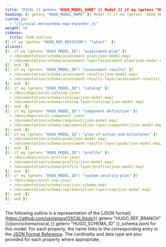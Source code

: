 ```yaml
---
title: "OSCAL {{ getenv "HUGO_MODEL_NAME" }} Model {{ if eq (getenv "HUGO_REF_VERSION") "develop" }}Development Snapshot{{ else }}v{{ getenv "HUGO_REF_VERSION" }}{{ end }} JSON Format Outline"
heading: {{ getenv "HUGO_MODEL_NAME" }} Model {{ if eq (getenv "HUGO_REF_VERSION") "develop" }}Development Snapshot{{ else }}v{{ getenv "HUGO_REF_VERSION" }}{{ end }} JSON Format Outline
custom_js:
  - "/js/oscal-metaschema-map-expander.js"
weight: 10
sidenav:
  title: JSON Outline
{{ if eq (getenv "HUGO_REF_REVISION") "latest" -}}
aliases:
{{- if eq (getenv "HUGO_MODEL_ID") "assessment-plan" }}
  - /documentation/schema/assessment-plan/json-model-map/
  - /documentation/schema/assessment-layer/assessment-plan/json-model-map/
{{- end -}}
{{- if eq (getenv "HUGO_MODEL_ID") "assessment-results" }}
  - /documentation/schema/assessment-results/json-model-map/
  - /documentation/schema/assessment-results-layer/assessment-results/json-model-map/
{{- end -}}
{{- if eq (getenv "HUGO_MODEL_ID") "catalog" }}
  - /docs/maps/oscal-catalog-json/
  - /documentation/schema/catalog/json-model-map/
  - /documentation/schema/catalog-layer/catalog/json-model-map/
{{- end -}}
{{- if eq (getenv "HUGO_MODEL_ID") "component-definition" }}
  - /docs/maps/oscal-component-json/
  - /documentation/schema/component/json-model-map/
  - /documentation/schema/implementation-layer/component/json-model-map/
{{- end -}}
{{- if eq (getenv "HUGO_MODEL_ID") "plan-of-action-and-milestones" }}
  - /documentation/schema/poam/json-model-map/
  - /documentation/schema/assessment-results-layer/poam/json-model-map/
{{- end -}}
{{- if eq (getenv "HUGO_MODEL_ID") "profile" }}
  - /docs/maps/oscal-profile-json/
  - /documentation/schema/profile/json-model-map/
  - /documentation/schema/profile-layer/profile/json-model-map/
{{- end -}}
{{- if eq (getenv "HUGO_MODEL_ID") "system-security-plan" }}
  - /docs/maps/oscal-ssp-json/
  - /documentation/schema/ssp/json-schema-map/
  - /documentation/schema/implementation-layer/ssp/json-model-map/
{{- end -}}
{{- end }}
---
```


The following outline is a representation of the [JSON format](https://github.com/usnistgov/OSCAL/blob/{{ getenv "HUGO_REF_BRANCH" }}/json/schema/oscal_{{ getenv "HUGO_SCHEMA_ID" }}_schema.json) for this model. For each property, the name links to the corresponding entry in the [JSON Format Reference](../json-reference/). The cardinality and data type are also provided for each property where appropriate.

<!-- DO NOT REMOVE. Generated text below -->
